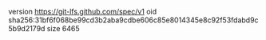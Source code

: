 version https://git-lfs.github.com/spec/v1
oid sha256:31bf6f068be99cd3b2aba9cdbe606c85e8014345e8c92f53fdabd9c5b9d2179d
size 6465
